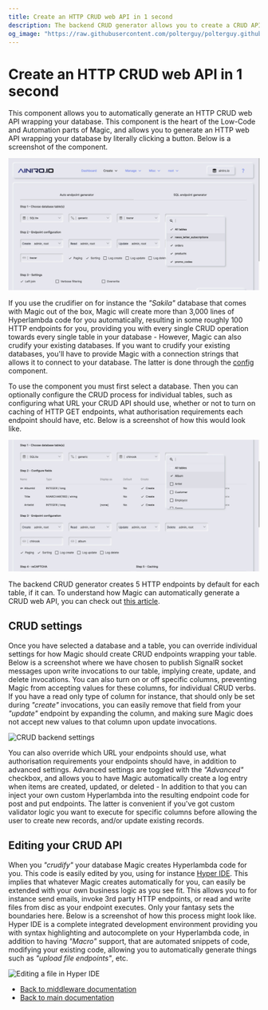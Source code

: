 ```yaml
---
title: Create an HTTP CRUD web API in 1 second
description: The backend CRUD generator allows you to create a CRUD API wrapping your database in seconds. Magic will read meta data from your database, and automatically create all required code for you.
og_image: "https://raw.githubusercontent.com/polterguy/polterguy.github.io/master/images/og-backend-crud.jpg"
---
```


# Create an HTTP CRUD web API in 1 second

This component allows you to automatically generate an HTTP CRUD web API wrapping your database. This
component is the heart of the Low-Code and Automation parts of Magic, and allows you to generate
an HTTP web API wrapping your database by literally clicking a button. Below is a screenshot of
the component.

![Backend CRUD generator](https://raw.githubusercontent.com/polterguy/polterguy.github.io/master/images/backend-crud.jpg)

If you use the crudifier on for instance the _"Sakila"_ database that comes with Magic out of the box,
Magic will create more than 3,000 lines of Hyperlambda code for you automatically, resulting in some
roughly 100 HTTP endpoints for you, providing you with every single CRUD operation towards every
single table in your database - However, Magic can also crudify your existing databases. If you
want to crudify your existing databases, you'll have to provide Magic with a connection strings
that allows it to connect to your database. The latter is done through
the [config](/documentation/magic/components/config/) component.

To use the component you must first select a database. Then you can optionally configure the
CRUD process for individual tables, such as configuring what URL your CRUD API should use, whether or
not to turn on caching of HTTP GET endpoints, what authorisation requirements each endpoint should have,
etc. Below is a screenshot of how this would look like.

![Configuring CRUD endpoints](https://raw.githubusercontent.com/polterguy/polterguy.github.io/master/images/configuring-crud.jpg)

The backend CRUD generator creates 5 HTTP endpoints by default for each table, if it can. To understand
how Magic can automatically generate a CRUD web API, you can check out [this article](/tutorials/database-crud/).

## CRUD settings

Once you have selected a database and a table, you can override individual settings for how Magic should
create CRUD endpoints wrapping your table. Below is a screenshot where we have chosen to publish SignalR socket
messages upon write invocations to our table, implying create, update, and delete invocations. You can also turn
on or off specific columns, preventing Magic from accepting values for these columns, for individual CRUD verbs.
If you have a read only type of column for instance, that should only be set during _"create"_ invocations, you
can easily remove that field from your _"update"_ endpoint by expanding the column, and making sure Magic does
not accept new values to that column upon update invocations.

![CRUD backend settings](https://raw.githubusercontent.com/polterguy/polterguy.github.io/master/images/crud-settings.jpg)

You can also override which URL your endpoints should use, what authorisation requirements
your endpoints should have, in addition to advanced settings. Advanced settings are toggled with the _"Advanced"_
checkbox, and allows you to have Magic automatically create a log entry when items are created, updated, or deleted - In
addition to that you can inject your own custom Hyperlambda into the resulting endpoint code for post and put endpoints.
The latter is convenient if you've got custom validator logic you want to execute for specific columns before allowing
the user to create new records, and/or update existing records.

## Editing your CRUD API

When you _"crudify"_ your database Magic creates Hyperlambda code for you. This code is easily edited by you, using for
instance [Hyper IDE](/documentation/magic/components/hyper-ide/). This implies that whatever Magic creates
automatically for you, can easily be extended with your own business logic as you see fit. This allows you to
for instance send emails, invoke 3rd party HTTP endpoints, or read and write files from disc as your endpoint
executes. Only your fantasy sets the boundaries here. Below is a screenshot of how this process might look
like. Hyper IDE is a complete integrated development environment providing you with syntax highlighting and
autocomplete on your Hyperlambda code, in addition to having _"Macro"_ support, that are automated snippets
of code, modifying your existing code, allowing you to automatically generate things such as _"upload file endpoints"_,
etc.

![Editing a file in Hyper IDE](https://raw.githubusercontent.com/polterguy/polterguy.github.io/master/images/hyper-ide-light.jpg)

* [Back to middleware documentation](/documentation/magic/)
* [Back to main documentation](/documentation/)
